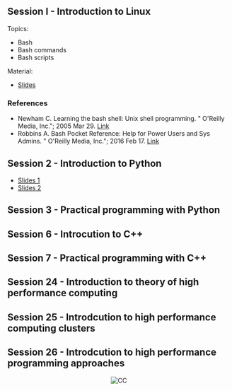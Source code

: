 
## Session I - Introduction to Linux

Topics:

* Bash  
* Bash commands
* Bash scripts

Material:

* [Slides](https://diehlpkteaching.github.io/MEDP-7098/Session1.slides.html)

### References

* Newham C. Learning the bash shell: Unix shell programming. " O'Reilly Media, Inc."; 2005 Mar 29. [Link](https://www.oreilly.com/library/view/learning-the-bash/0596009658/)
* Robbins A. Bash Pocket Reference: Help for Power Users and Sys Admins. " O'Reilly Media, Inc."; 2016 Feb 17. [Link](https://www.oreilly.com/library/view/bash-pocket-reference/9781491941584/)

## Session 2 - Introduction to Python

*  [Slides 1](https://diehlpkteaching.github.io/MEDP-7098/Session2.slides.html)
*  [Slides 2](https://diehlpkteaching.github.io/MEDP-7098/Session3.slides.html)

## Session 3 - Practical programming with Python

## Session 6 - Introcution to C++

## Session 7 - Practical programming with C++

## Session 24 - Introduction to theory of high performance computing 

## Session 25 - Introdcution to high performance computing clusters

## Session 26 - Introdcution to high performance programming approaches


<p style="text-align:center;"> <img src="https://mirrors.creativecommons.org/presskit/buttons/80x15/svg/by-nc-nd.svg" alt="CC"> </p>

